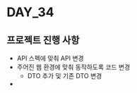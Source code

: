 # DAY_34

## 프로젝트 진행 사항
- API 스펙에 맞춰 API 변경
- 주어진 웹 환경에 맞춰 동작하도록 코드 변경
  - DTO 추가 및 기존 DTO 변경
- 



